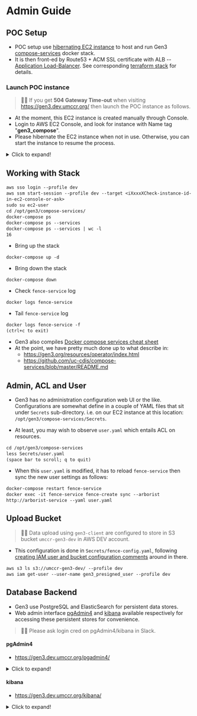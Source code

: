 # Admin Guide


## POC Setup

- POC setup use [hibernating EC2 instance](https://docs.aws.amazon.com/AWSEC2/latest/UserGuide/Hibernate.html) to host and run Gen3 [compose-services](https://github.com/uc-cdis/compose-services) docker stack.
- It is then front-ed by Route53 + ACM SSL certificate with ALB -- [Application Load-Balancer](https://docs.aws.amazon.com/elasticloadbalancing/latest/application/introduction.html). See corresponding [terraform stack](https://github.com/umccr/infrastructure/tree/master/terraform/stacks/gen3_compose) for details.

### Launch POC instance

> 🙋‍♂️ If you get **504 Gateway Time-out** when visiting https://gen3.dev.umccr.org/ then launch the POC instance as follows.

- At the moment, this EC2 instance is created manually through Console.
- Login to AWS EC2 Console, and look for instance with Name tag "**gen3_compose**".
- Please hibernate the EC2 instance when not in use. Otherwise, you can start the instance to resume the process.

<details>
  <summary>Click to expand!</summary>

  ![hibernate.png](img/hibernate.png)
</details>


## Working with Stack

```
aws sso login --profile dev
aws ssm start-session --profile dev --target <iXxxxXCheck-instance-id-in-ec2-console-or-ask>
sudo su ec2-user
cd /opt/gen3/compose-services/
docker-compose ps
docker-compose ps --services
docker-compose ps --services | wc -l
16
```

- Bring up the stack
```
docker-compose up -d
```

- Bring down the stack
```
docker-compose down
```

- Check `fence-service` log
```
docker logs fence-service
```

- Tail `fence-service` log
```
docker logs fence-service -f
(ctrl+c to exit)
```

- Gen3 also compiles [Docker compose services cheat sheet](https://github.com/uc-cdis/compose-services/blob/master/docs/cheat_sheet.md)
- At the point, we have pretty much done up to what describe in:
    - https://gen3.org/resources/operator/index.html
    - https://github.com/uc-cdis/compose-services/blob/master/README.md


## Admin, ACL and User

- Gen3 has no administration configuration web UI or the like. Configurations are somewhat define in a couple of YAML files that sit under `Secrets` sub-directory. i.e. on our EC2 instance at this location: `/opt/gen3/compose-services/Secrets`.

- At least, you may wish to observe `user.yaml` which entails ACL on resources.
```
cd /opt/gen3/compose-services
less Secrets/user.yaml
(space bar to scroll; q to quit)
``` 

- When this `user.yaml` is modified, it has to reload `fence-service` then sync the new user settings as follows:
```
docker-compose restart fence-service
docker exec -it fence-service fence-create sync --arborist http://arborist-service --yaml user.yaml
```


## Upload Bucket

> 🙋‍♂️ Data upload using `gen3-client` are configured to store in S3 bucket `umccr-gen3-dev` in AWS DEV account.

- This configuration is done in `Secrets/fence-config.yaml`, following [creating IAM user and bucket configuration comments](https://github.com/uc-cdis/fence/blob/master/fence/config-default.yaml#L519) around in there.

```
aws s3 ls s3://umccr-gen3-dev/ --profile dev
aws iam get-user --user-name gen3_presigned_user --profile dev
```


## Database Backend

- Gen3 use PostgreSQL and ElasticSearch for persistent data stores. 
- Web admin interface [pgAdmin4](https://www.pgadmin.org) and [kibana](https://www.elastic.co/kibana) available respectively for accessing these persistent stores for convenience.

> 🙋‍♂️ Please ask login cred on pgAdmin4/kibana in Slack.

#### pgAdmin4

- https://gen3.dev.umccr.org/pgadmin4/

<details>
  <summary>Click to expand!</summary>

  ![pgAdmin4.png](img/pgAdmin4.png)
</details>


#### kibana

- https://gen3.dev.umccr.org/kibana/

<details>
  <summary>Click to expand!</summary>

  ![kibana.png](img/kibana.png)
</details>
